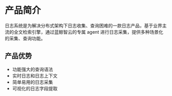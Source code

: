 # 产品简介

日志系统是为解决分布式架构下日志收集、查询困难的一款日志产品，基于业界主流的全文检索引擎，通过蓝鲸智云的专属 agent 进行日志采集，提供多种场景化的采集、查询功能。

## 产品优势

- 功能强大的查询语法
- 实时日志和日志上下文
- 简单易用的日志采集
- 可视化的日志字段提取
